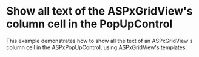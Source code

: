# Show all text of the ASPxGridView's column cell in the PopUpControl


<p>This example demonstrates how to show all the text of an ASPxGridView's column cell in the ASPxPopUpControl, using ASPxGridView's templates.</p>

<br/>


